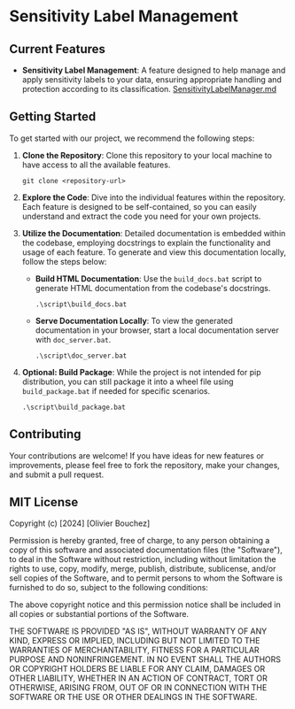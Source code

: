 # Sensitivity Label Management

## Current Features

- **Sensitivity Label Management**: A feature designed to help manage and apply sensitivity labels to your data, ensuring appropriate handling and protection according to its classification. [SensitivityLabelManager.md](doc:SensitivityLabelManager.md)

## Getting Started

To get started with our project, we recommend the following steps:

1. **Clone the Repository**: Clone this repository to your local machine to have access to all the available features.

    ```
    git clone <repository-url>
    ```

2. **Explore the Code**: Dive into the individual features within the repository. Each feature is designed to be self-contained, so you can easily understand and extract the code you need for your own projects.

3. **Utilize the Documentation**: Detailed documentation is embedded within the codebase, employing docstrings to explain the functionality and usage of each feature. To generate and view this documentation locally, follow the steps below:

    - **Build HTML Documentation**: Use the `build_docs.bat` script to generate HTML documentation from the codebase's docstrings.

        ```
        .\script\build_docs.bat
        ```

    - **Serve Documentation Locally**: To view the generated documentation in your browser, start a local documentation server with `doc_server.bat`.

        ```
        .\script\doc_server.bat
        ```

4. **Optional: Build Package**: While the project is not intended for pip distribution, you can still package it into a wheel file using `build_package.bat` if needed for specific scenarios.

    ```
    .\script\build_package.bat
    ```

## Contributing

Your contributions are welcome! If you have ideas for new features or improvements, please feel free to fork the repository, make your changes, and submit a pull request.

## MIT License

Copyright (c) [2024] [Olivier Bouchez]

Permission is hereby granted, free of charge, to any person obtaining a copy
of this software and associated documentation files (the "Software"), to deal
in the Software without restriction, including without limitation the rights
to use, copy, modify, merge, publish, distribute, sublicense, and/or sell
copies of the Software, and to permit persons to whom the Software is
furnished to do so, subject to the following conditions:

The above copyright notice and this permission notice shall be included in all
copies or substantial portions of the Software.

THE SOFTWARE IS PROVIDED "AS IS", WITHOUT WARRANTY OF ANY KIND, EXPRESS OR
IMPLIED, INCLUDING BUT NOT LIMITED TO THE WARRANTIES OF MERCHANTABILITY,
FITNESS FOR A PARTICULAR PURPOSE AND NONINFRINGEMENT. IN NO EVENT SHALL THE
AUTHORS OR COPYRIGHT HOLDERS BE LIABLE FOR ANY CLAIM, DAMAGES OR OTHER
LIABILITY, WHETHER IN AN ACTION OF CONTRACT, TORT OR OTHERWISE, ARISING FROM,
OUT OF OR IN CONNECTION WITH THE SOFTWARE OR THE USE OR OTHER DEALINGS IN THE
SOFTWARE.


